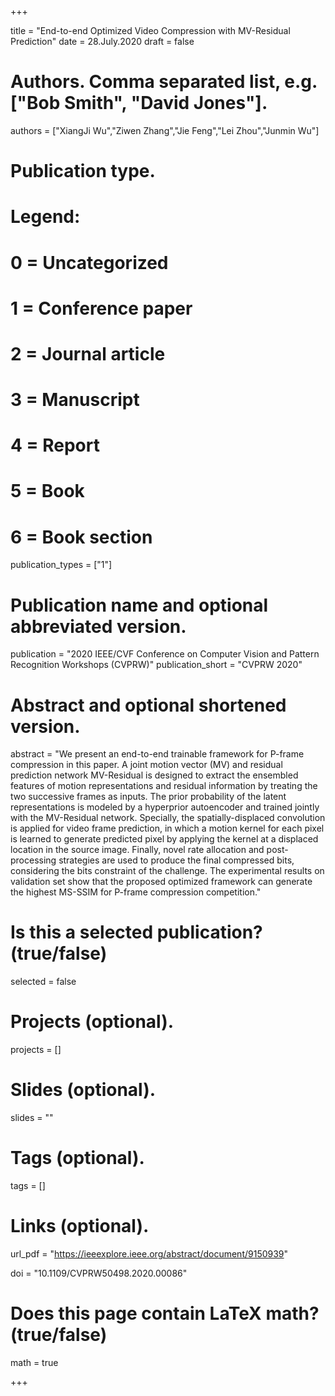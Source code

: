 +++

title = "End-to-end Optimized Video Compression with MV-Residual Prediction"
date = 28.July.2020
draft = false

# Authors. Comma separated list, e.g. ["Bob Smith", "David Jones"].
authors = ["XiangJi Wu","Ziwen Zhang","Jie Feng","Lei Zhou","Junmin Wu"]

# Publication type.
# Legend:
# 0 = Uncategorized
# 1 = Conference paper
# 2 = Journal article
# 3 = Manuscript
# 4 = Report
# 5 = Book
# 6 = Book section
publication_types = ["1"]

# Publication name and optional abbreviated version.
publication = "2020 IEEE/CVF Conference on Computer Vision and Pattern Recognition Workshops (CVPRW)"
publication_short = "CVPRW 2020"

# Abstract and optional shortened version.
abstract = "We present an end-to-end trainable framework for P-frame compression in this paper. A joint motion vector (MV) and residual prediction network MV-Residual is designed to extract the ensembled features of motion representations and residual information by treating the two successive frames as inputs. The prior probability of the latent representations is modeled by a hyperprior autoencoder and trained jointly with the MV-Residual network. Specially, the spatially-displaced convolution is applied for video frame prediction, in which a motion kernel for each pixel is learned to generate predicted pixel by applying the kernel at a displaced location in the source image. Finally, novel rate allocation and post-processing strategies are used to produce the final compressed bits, considering the bits constraint of the challenge. The experimental results on validation set show that the proposed optimized framework can generate the highest MS-SSIM for P-frame compression competition."

# Is this a selected publication? (true/false)
selected = false

# Projects (optional).
projects = []

# Slides (optional).
slides = ""

# Tags (optional).
tags = []

# Links (optional).
url_pdf = "https://ieeexplore.ieee.org/abstract/document/9150939"



doi = "10.1109/CVPRW50498.2020.00086"

# Does this page contain LaTeX math? (true/false)
math = true



+++

